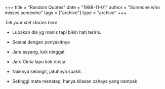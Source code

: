 +++
title = "Random Quotes"
date = "1988-11-01"
author = "Someone who misses somewho"
tags = ["archive"]
type = "archive"
+++

*Tell your shit stories here*

* Lupakan dia yg manis tapi bikin hati teriris.

* Sesuai dengan penyakitnya

* Jare sayang, kok ninggal.

* Jare Cinta lapo kok dusta.

* Naiknya selangit, jatuhnya suakit.

* Setinggi mata menatap, hanya kilasan cahaya yang nampak
